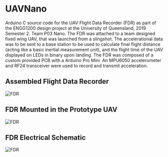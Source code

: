# UAVNano

Arduino C source code for the UAV Flight Data Recorder (FDR) as part of the ENGG1200 design project at the University of Queensland, 2019 Semester 2. Team P03 Nano. The FDR was attached to a team designed fixed wing UAV, that was launched from a slingshot. The accelerational data was to be sent to a base station to be used to calculate final flight distance (acting like a basic inertial measurement unit), and the flight time of the UAV displayed on LEDs in binary upon landing. The FDR was composed of a custom provided PCB with a Arduino Pro Mini. An MPU6050 accelerometer and RF24 transceiver were used to record and transmit acceleration.

## Assembled Flight Data Recorder
![FDR](https://raw.githubusercontent.com/Gabrblal/Nano/master/Wiki/FDR.jpg)

## FDR Mounted in the Prototype UAV
![FDR](https://raw.githubusercontent.com/Gabrblal/Nano/master/Wiki/Mounted.jpg)

## FDR Electrical Schematic
![FDR](https://raw.githubusercontent.com/Gabrblal/Nano/master/Wiki/ELectrical.png)
